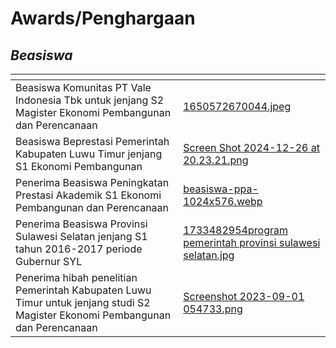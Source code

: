 # Awards/Penghargaan

## _Beasiswa_

<table data-card-size="large" data-view="cards"><thead><tr><th></th><th data-hidden data-card-cover data-type="files"></th></tr></thead><tbody><tr><td>Beasiswa Komunitas PT Vale Indonesia Tbk untuk jenjang S2 Magister Ekonomi Pembangunan dan Perencanaan</td><td><a href="../.gitbook/assets/1650572670044.jpeg">1650572670044.jpeg</a></td></tr><tr><td>Beasiswa Beprestasi Pemerintah Kabupaten Luwu Timur jenjang S1 Ekonomi Pembangunan</td><td><a href="../.gitbook/assets/Screen Shot 2024-12-26 at 20.23.21.png">Screen Shot 2024-12-26 at 20.23.21.png</a></td></tr><tr><td>Penerima Beasiswa Peningkatan Prestasi Akademik S1 Ekonomi Pembangunan dan Perencanaan</td><td><a href="../.gitbook/assets/beasiswa-ppa-1024x576.webp">beasiswa-ppa-1024x576.webp</a></td></tr><tr><td>Penerima Beasiswa Provinsi Sulawesi Selatan jenjang S1  tahun 2016-2017 periode Gubernur SYL</td><td><a href="../.gitbook/assets/1733482954program pemerintah provinsi sulawesi selatan.jpg">1733482954program pemerintah provinsi sulawesi selatan.jpg</a></td></tr><tr><td>Penerima hibah penelitian Pemerintah Kabupaten Luwu Timur untuk jenjang studi S2 Magister Ekonomi Pembangunan dan Perencanaan</td><td><a href="../.gitbook/assets/Screenshot 2023-09-01 054733.png">Screenshot 2023-09-01 054733.png</a></td></tr></tbody></table>



